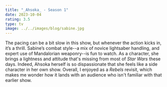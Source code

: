 ```yaml
---
title: "_Ahsoka_ - Season 1"
date: 2023-10-04
rating: 3.5
type: tv
image: ../../images/blog/sabine.jpg
---
```


The pacing can be a bit slow in this show, but whenever the action kicks in, it’s a thrill. Sabine’s combat style--a mix of novice lightsaber handling, and expert use of Mandalorian weaponry--is fun to watch. As a character, she brings a lightness and attitude that's missing from most of _Star Wars_ these days. Indeed, Ahsoka herself is so dispassionate that she feels like a side character in her own show. Overall, I enjoyed as a _Rebels_ revisit, which makes me wonder how it lands with an audience who isn't familiar with that earlier show.